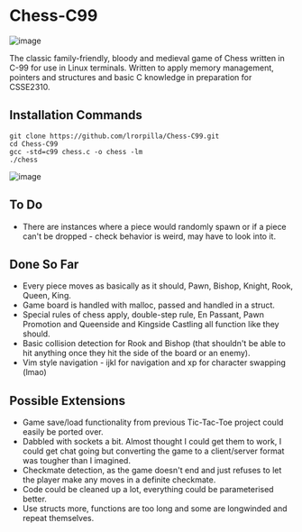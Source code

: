 # Chess-C99
![image](https://i.imgur.com/DT0L331.png)

The classic family-friendly, bloody and medieval game of Chess written in C-99 for use in Linux terminals. Written to apply memory management, pointers and structures and basic C knowledge in preparation for CSSE2310.

## Installation Commands
```
git clone https://github.com/lrorpilla/Chess-C99.git
cd Chess-C99
gcc -std=c99 chess.c -o chess -lm
./chess
```
![image](https://i.imgur.com/HltNU6k.png)
## To Do
- There are instances where a piece would randomly spawn or if a piece can't be dropped - check behavior is weird, may have to look into it.
## Done So Far
- Every piece moves as basically as it should, Pawn, Bishop, Knight, Rook, Queen, King.
- Game board is handled with malloc, passed and handled in a struct.
- Special rules of chess apply, double-step rule, En Passant, Pawn Promotion and Queenside and Kingside Castling all function like they should.
- Basic collision detection for Rook and Bishop (that shouldn't be able to hit anything once they hit the side of the board or an enemy).
- Vim style navigation - ijkl for navigation and xp for character swapping (lmao)
## Possible Extensions
- Game save/load functionality from previous Tic-Tac-Toe project could easily be ported over.
- Dabbled with sockets a bit. Almost thought I could get them to work, I could get chat going but converting the game to a client/server format was tougher than I imagined.
- Checkmate detection, as the game doesn't end and just refuses to let the player make any moves in a definite checkmate.
- Code could be cleaned up a lot, everything could be parameterised better.
- Use structs more, functions are too long and some are longwinded and repeat themselves.
